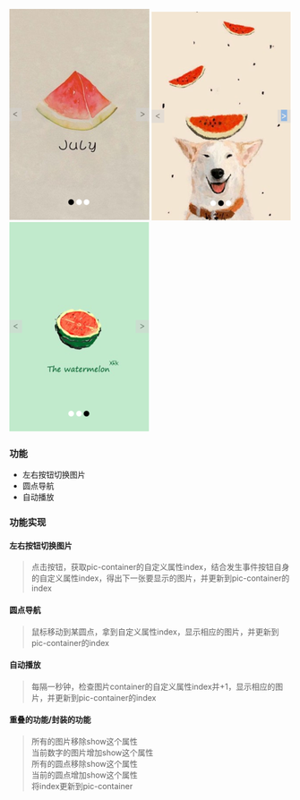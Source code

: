 ![图片1没显示吗？](/readme-pics/1.png)
![图片2没显示吗？](/readme-pics/2.png)
![图片3没显示吗？](/readme-pics/3.png)
### 功能
* 左右按钮切换图片
* 圆点导航
* 自动播放

### 功能实现
#### 左右按钮切换图片
> 点击按钮，获取pic-container的自定义属性index，结合发生事件按钮自身的自定义属性index，得出下一张要显示的图片，并更新到pic-container的index
#### 圆点导航
> 鼠标移动到某圆点，拿到自定义属性index，显示相应的图片，并更新到pic-container的index
#### 自动播放
> 每隔一秒钟，检查图片container的自定义属性index并+1，显示相应的图片，并更新到pic-container的index

#### 重叠的功能/封装的功能
> 所有的图片移除show这个属性<br>
> 当前数字的图片增加show这个属性<br>
> 所有的圆点移除show这个属性<br>
> 当前的圆点增加show这个属性<br>
> 将index更新到pic-container<br>




